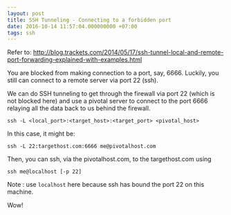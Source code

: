 ```yaml
---
layout: post
title: SSH Tunneling - Connecting to a forbidden port
date: 2016-10-14 11:57:04.000000000 +07:00
tags: ssh
---
```

Refer to:
http://blog.trackets.com/2014/05/17/ssh-tunnel-local-and-remote-port-forwarding-explained-with-examples.html

You are blocked from making connection to a port, say, 6666. Luckily, you still can connect to a remote server via port 22 (ssh).

We can do SSH tunneling to get through the firewall via port 22 (which is not blocked here) and use a pivotal server to connect to the port 6666 relaying all the data back to us behind the firewall.

```
ssh -L <local_port>:<target_host>:<target_port> <pivotal_host>
```

In this case, it might be:

```
ssh -L 22:targethost.com:6666 me@pivotalhost.com
```

Then, you can ssh, via the pivotalhost.com, to the targethost.com using 

```
ssh me@localhost [-p 22]
```

Note : use `localhost` here because ssh has bound the port 22 on this machine.

Wow!
